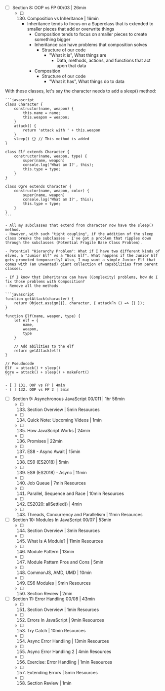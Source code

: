 - [ ] Section 8: OOP vs FP 00/03 | 26min
	- [ ] 130. Composition vs Inheritance | 16min
	  - Inheritance tends to focus on a Superclass that is extended to smaller pieces that add or overwrite things
		- Composition tends to focus on smaller pieces to create something bigger
		- Inheritance can have problems that composition solves
		  - Structure of our code
			  - "What it is", What things are
				- Data, methods, actions, and functions that act upon that data
		- Composition
		  - Structure of our code
			 - "What it has", What things do to data

 With these classes, let's say the character needs to add a sleep() method:
 
	```javascript
	class Character {
		constructor(name, weapon) {
			this.name = name;
			this.weapon = weapon;
		}
		attack() {
			return 'attack with ' + this.weapon
		}
		sleep() {} // This method is added
	}

	class Elf extends Character {
		constructor(name, weapon, type) {
			super(name, weapon)
			console.log('What am I?', this);
			this.type = type;
		}
	}

	class Ogre extends Character {
		constructor(name, weapon, color) {
			super(name, weapon)
			console.log('What am I?', this);
			this.type = type;
		}
	}
	```

	- All my subclasses that extend from character now have the sleep() method.
	- However, with such "tight coupling", if the addition of the sleep class breaks the subclasses - I've got a problem that ripples down through the subclasses (Potential Fragile Base Class Problem).

	- Potential "Hierarchy Problem": What if I have two different kinds of elves, a "Junior Elf" vs a "Boss Elf". What happens if the Junior Elf gets promoted temporarily? Also, I may want a simple Junior Elf that comes with (an unwanted) giant collection of capabilities from parent classes.

	- If I know that Inheritance can have (Complexity) problems, how do I fix those problems with Composition?
	- Remove all the methods

	```javascript
	function getAttack(character) {
		return Object.assign({}, character, { attackFn () => {} });
	}

	function Elf(name, weapon, type) {
		let elf = {
			name,
			weapon,
			type
		}

		// Add abilities to the elf
		return getAttack(elf)
	}

	// Pseudocode
	Elf  = attack() + sleep()
	Ogre = attack() + sleep() + makeFort()
	```

	- [ ] 131. OOP vs FP | 4min
	- [ ] 132. OOP vs FP 2 | 5min
- [ ] Section 9: Asynchronous JavaScript 00/011 | 1hr 56min
	- [ ] 133. Section Overview | 5min Resources
	- [ ] 134. Quick Note: Upcoming Videos | 1min
	- [ ] 135. How JavaScript Works | 24min
	- [ ] 136. Promises | 22min
	- [ ] 137. ES8 - Async Await | 15min
	- [ ] 138. ES9 (ES2018) | 5min
	- [ ] 139. ES9 (ES2018) - Async | 11min
	- [ ] 140. Job Queue | 7min Resources
	- [ ] 141. Parallel, Sequence and Race | 10min Resources
	- [ ] 142. ES2020: allSettled() | 4min
	- [ ] 143. Threads, Concurrency and Parallelism | 11min Resources
- [ ] Section 10: Modules In JavaScript 00/07 | 53min
	- [ ] 144. Section Overview | 3min Resources
	- [ ] 145. What Is A Module? | 11min Resources
	- [ ] 146. Module Pattern | 13min
	- [ ] 147. Module Pattern Pros and Cons | 5min
	- [ ] 148. CommonJS, AMD, UMD | 10min
	- [ ] 149. ES6 Modules | 9min Resources
	- [ ] 150. Section Review | 2min
- [ ] Section 11: Error Handling 00/08 | 43min
	- [ ] 151. Section Overview | 1min Resources
	- [ ] 152. Errors In JavaScript | 9min Resources
	- [ ] 153. Try Catch | 10min Resources
	- [ ] 154. Async Error Handling | 13min Resources
	- [ ] 155. Async Error Handling 2 | 4min Resources
	- [ ] 156. Exercise: Error Handling | 1min Resources
	- [ ] 157. Extending Errors | 5min Resources
	- [ ] 158. Section Review | 1min
